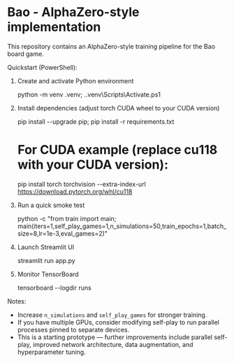 # Bao - AlphaZero-style implementation

This repository contains an AlphaZero-style training pipeline for the Bao board game.

Quickstart (PowerShell):

1. Create and activate Python environment

   python -m venv .venv; .\.venv\Scripts\Activate.ps1

2. Install dependencies (adjust torch CUDA wheel to your CUDA version)

   pip install --upgrade pip; pip install -r requirements.txt

   # For CUDA example (replace cu118 with your CUDA version):

   pip install torch torchvision --extra-index-url https://download.pytorch.org/whl/cu118

3. Run a quick smoke test

   python -c "from train import main; main(iters=1,self_play_games=1,n_simulations=50,train_epochs=1,batch_size=8,lr=1e-3,eval_games=2)"

4. Launch Streamlit UI

   streamlit run app.py

5. Monitor TensorBoard

   tensorboard --logdir runs

Notes:

- Increase `n_simulations` and `self_play_games` for stronger training.
- If you have multiple GPUs, consider modifying self-play to run parallel processes pinned to separate devices.
- This is a starting prototype — further improvements include parallel self-play, improved network architecture, data augmentation, and hyperparameter tuning.
